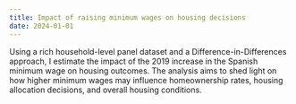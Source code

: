 ```yaml
---
title: Impact of raising minimum wages on housing decisions
date: 2024-01-01
---
```


Using a rich household-level panel dataset and a Difference-in-Differences approach, I estimate the impact of the 2019 increase in the Spanish minimum wage on housing outcomes. The analysis aims to shed light on how higher minimum wages may influence homeownership rates, housing allocation decisions, and overall housing conditions.
<!--more-->
